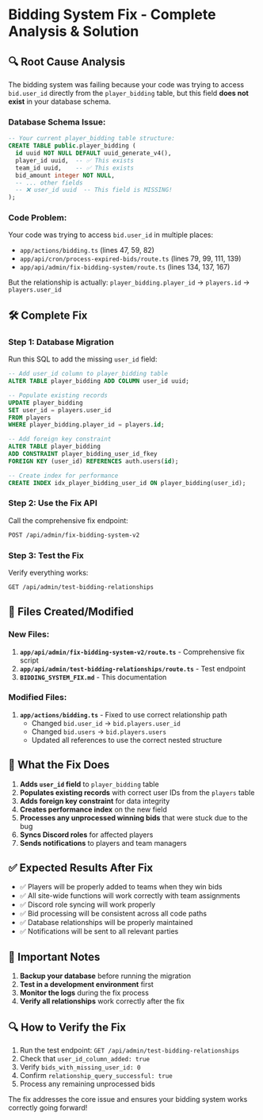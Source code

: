 # Bidding System Fix - Complete Analysis & Solution

## 🔍 **Root Cause Analysis**

The bidding system was failing because your code was trying to access `bid.user_id` directly from the `player_bidding` table, but this field **does not exist** in your database schema.

### **Database Schema Issue:**
```sql
-- Your current player_bidding table structure:
CREATE TABLE public.player_bidding (
  id uuid NOT NULL DEFAULT uuid_generate_v4(),
  player_id uuid,  -- ✅ This exists
  team_id uuid,    -- ✅ This exists
  bid_amount integer NOT NULL,
  -- ... other fields
  -- ❌ user_id uuid  -- This field is MISSING!
);
```

### **Code Problem:**
Your code was trying to access `bid.user_id` in multiple places:
- `app/actions/bidding.ts` (lines 47, 59, 82)
- `app/api/cron/process-expired-bids/route.ts` (lines 79, 99, 111, 139)
- `app/api/admin/fix-bidding-system/route.ts` (lines 134, 137, 167)

But the relationship is actually:
`player_bidding.player_id` → `players.id` → `players.user_id`

## 🛠️ **Complete Fix**

### **Step 1: Database Migration**
Run this SQL to add the missing `user_id` field:

```sql
-- Add user_id column to player_bidding table
ALTER TABLE player_bidding ADD COLUMN user_id uuid;

-- Populate existing records
UPDATE player_bidding 
SET user_id = players.user_id
FROM players 
WHERE player_bidding.player_id = players.id;

-- Add foreign key constraint
ALTER TABLE player_bidding 
ADD CONSTRAINT player_bidding_user_id_fkey 
FOREIGN KEY (user_id) REFERENCES auth.users(id);

-- Create index for performance
CREATE INDEX idx_player_bidding_user_id ON player_bidding(user_id);
```

### **Step 2: Use the Fix API**
Call the comprehensive fix endpoint:
```bash
POST /api/admin/fix-bidding-system-v2
```

### **Step 3: Test the Fix**
Verify everything works:
```bash
GET /api/admin/test-bidding-relationships
```

## 📁 **Files Created/Modified**

### **New Files:**
1. **`app/api/admin/fix-bidding-system-v2/route.ts`** - Comprehensive fix script
2. **`app/api/admin/test-bidding-relationships/route.ts`** - Test endpoint
3. **`BIDDING_SYSTEM_FIX.md`** - This documentation

### **Modified Files:**
1. **`app/actions/bidding.ts`** - Fixed to use correct relationship path
   - Changed `bid.user_id` → `bid.players.user_id`
   - Changed `bid.users` → `bid.players.users`
   - Updated all references to use the correct nested structure

## 🔧 **What the Fix Does**

1. **Adds `user_id` field** to `player_bidding` table
2. **Populates existing records** with correct user IDs from the `players` table
3. **Adds foreign key constraint** for data integrity
4. **Creates performance index** on the new field
5. **Processes any unprocessed winning bids** that were stuck due to the bug
6. **Syncs Discord roles** for affected players
7. **Sends notifications** to players and team managers

## ✅ **Expected Results After Fix**

- ✅ Players will be properly added to teams when they win bids
- ✅ All site-wide functions will work correctly with team assignments
- ✅ Discord role syncing will work properly
- ✅ Bid processing will be consistent across all code paths
- ✅ Database relationships will be properly maintained
- ✅ Notifications will be sent to all relevant parties

## 🚨 **Important Notes**

1. **Backup your database** before running the migration
2. **Test in a development environment** first
3. **Monitor the logs** during the fix process
4. **Verify all relationships** work correctly after the fix

## 🔍 **How to Verify the Fix**

1. Run the test endpoint: `GET /api/admin/test-bidding-relationships`
2. Check that `user_id_column_added: true`
3. Verify `bids_with_missing_user_id: 0`
4. Confirm `relationship_query_successful: true`
5. Process any remaining unprocessed bids

The fix addresses the core issue and ensures your bidding system works correctly going forward!

